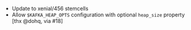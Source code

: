 * Update to xenial/456 stemcells
* Allow `$KAFKA_HEAP_OPTS` configuration with optional `heap_size` property [thx @dohq, via #18]
